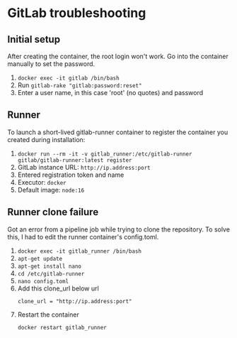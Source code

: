 # GitLab troubleshooting

## Initial setup

After creating the container, the root login won't work. Go into the container manually to set the password.

1. `docker exec -it gitlab /bin/bash`
2. Run `gitlab-rake "gitlab:password:reset"`
3. Enter a user name, in this case 'root' (no quotes) and password

## Runner

To launch a short-lived gitlab-runner container to register the container you created during installation:

1. `docker run --rm -it -v gitlab_runner:/etc/gitlab-runner gitlab/gitlab-runner:latest register`
2. GitLab instance URL: `http://ip.address:port`
3. Entered registration token and name
4. Executor: `docker`
5. Default image: `node:16`

## Runner clone failure

Got an error from a pipeline job while trying to clone the repository. To solve this, I had to edit the runner container's config.toml.

1. `docker exec -it gitlab_runner /bin/bash`
2. `apt-get update`
3. `apt-get install nano`
4. `cd /etc/gitlab-runner`
5. `nano config.toml`
6. Add this clone_url below url
    ```
    clone_url = "http://ip.address:port"
    ```
7. Restart the container
    ```
    docker restart gitlab_runner
    ```
